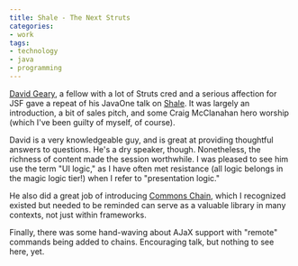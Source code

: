 ```yaml
---
title: Shale - The Next Struts
categories:
- work
tags:
- technology
- java
- programming
---
```


[David Geary][1], a fellow with a lot of Struts cred and a serious affection for JSF gave a repeat of his JavaOne talk on [Shale][2].  It was largely an introduction, a bit of sales pitch, and some Craig McClanahan hero worship (which I've been guilty of myself, of course).

David is a very knowledgeable guy, and is great at providing thoughtful answers to questions.  He's a dry speaker, though.  Nonetheless, the richness of content made the session worthwhile.  I was pleased to see him use the term "UI logic," as I have often met resistance (all logic belongs in the magic logic tier!) when I refer to "presentation logic."

He also did a great job of introducing [Commons Chain][3], which I recognized existed but needed to be reminded can serve as a valuable library in many contexts, not just within frameworks.

Finally, there was some hand-waving about AJaX support with "remote" commands being added to chains.  Encouraging talk, but nothing to see here, yet.

   [1]: http://www.jroller.com/page/dgeary
   [2]: /2005/03/21/shale.html
   [3]: http://jakarta.apache.org/commons/chain/
